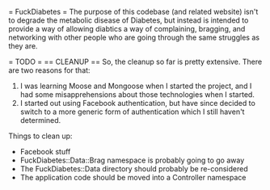 = FuckDiabetes =
The purpose of this codebase (and related website) isn't to degrade the metabolic disease of Diabetes, but instead is intended to provide a way of allowing diabtics a way of complaining, bragging, and networking with other people who are going through the same struggles as they are.

= TODO =
== CLEANUP ==
So, the cleanup so far is pretty extensive. There are two reasons for that:

1. I was learning Moose and Mongoose when I started the project, and I had some misapprehensions about those technologies when I started.
2. I started out using Facebook authentication, but have since decided to switch to a more generic form of authentication which I still haven't determined.

Things to clean up:

- Facebook stuff
- FuckDiabetes::Data::Brag namespace is probably going to go away
- The FuckDiabetes::Data directory should probably be re-considered
- The application code should be moved into a Controller namespace